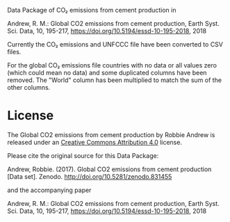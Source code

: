 Data Package of CO₂ emissions from cement production in

Andrew, R. M.: Global CO2 emissions from cement production, Earth Syst. Sci. Data, 10, 195-217, <https://doi.org/10.5194/essd-10-195-2018>, 2018

Currently the CO₂ emissions and UNFCCC file have been converted to CSV files.

For the global CO₂ emissions file countries with no data or all values zero
(which could mean no data) and some duplicated columns have been removed.
The "World" column has been multiplied to match the sum of the other columns.

# License

The Global CO2 emissions from cement production by Robbie Andrew is released
under an
[Creative Commons Attribution 4.0](https://creativecommons.org/licenses/by/4.0/)
license.

Please cite the original source for this Data Package:

Andrew, Robbie. (2017). Global CO2 emissions from cement production [Data set]. Zenodo. <http://doi.org/10.5281/zenodo.831455>

and the accompanying paper

Andrew, R. M.: Global CO2 emissions from cement production, Earth Syst. Sci. Data, 10, 195-217, <https://doi.org/10.5194/essd-10-195-2018>, 2018
